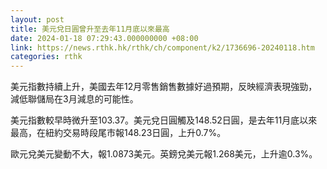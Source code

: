 ```yaml
---
layout: post
title: 美元兌日圓曾升至去年11月底以來最高
date: 2024-01-18 07:29:43.000000000 +08:00
link: https://news.rthk.hk/rthk/ch/component/k2/1736696-20240118.htm
categories: rthk
---
```


美元指數持續上升，美國去年12月零售銷售數據好過預期，反映經濟表現強勁，減低聯儲局在3月減息的可能性。

美元指數較早時微升至103.37。美元兌日圓觸及148.52日圓，是去年11月底以來最高，在紐約交易時段尾市報148.23日圓，上升0.7%。

歐元兌美元變動不大，報1.0873美元。英鎊兌美元報1.268美元，上升逾0.3%。
